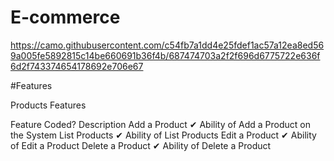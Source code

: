 # E-commerce

https://camo.githubusercontent.com/c54fb7a1dd4e25fdef1ac57a12ea8ed569a005fe5892815c14be660691b36f4b/687474703a2f2f696d6775722e636f6d2f743374654178692e706e67

#Features

Products Features

Feature            	Coded?	             Description
Add a Product       	✔	             Ability of Add a Product on the System
List Products	        ✔	             Ability of List Products
Edit a Product	      ✔	             Ability of Edit a Product
Delete a Product	    ✔							 Ability of Delete a Product
